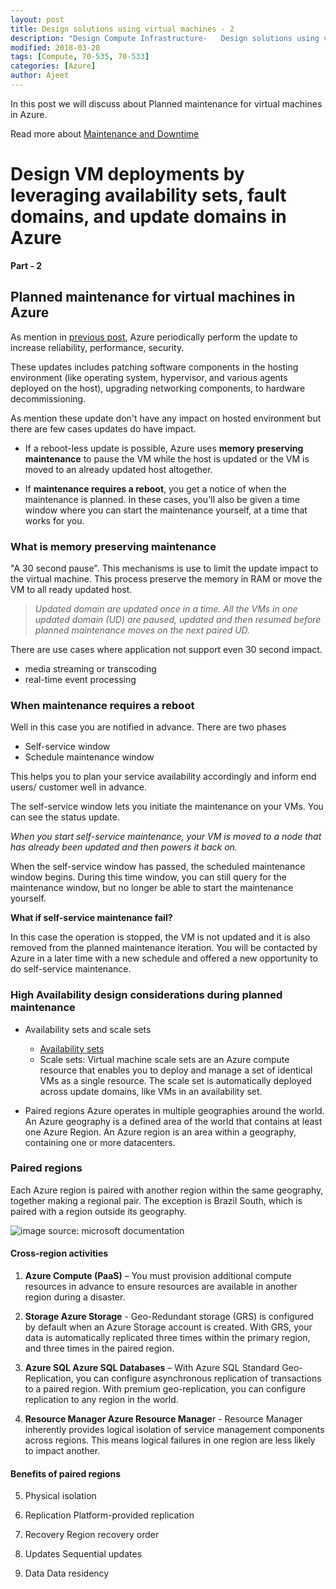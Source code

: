 ```yaml
---
layout: post
title: Design solutions using virtual machines - 2
description: "Design Compute Infrastructure-   Design solutions using virtual machine"
modified: 2018-03-28
tags: [Compute, 70-535, 70-533]
categories: [Azure]
author: Ajeet
---
```


 In this post we will discuss about Planned maintenance for virtual machines in Azure.

 Read more about [Maintenance and Downtime](http://www.azure365.co.in/azure/DesignsComputeInfra.1)

<!--more-->

# Design VM deployments by leveraging availability sets, fault domains, and update domains in Azure 

**Part - 2**

## Planned maintenance for virtual machines in Azure

As mention in [previous post](http://www.azure365.co.in/azure/DesignsComputeInfra.1#planned-maintenance-events), Azure periodically perform the update to increase reliability, performance, security.  

These updates includes patching software components in the hosting environment (like operating system, hypervisor, and various agents deployed on the host), upgrading networking components, to hardware decommissioning. 

As mention these update don't have any impact on hosted environment but there are few cases updates do have impact.

-   If a reboot-less update is possible, Azure uses **memory preserving maintenance** to pause the VM while the host is updated or the VM is moved to an already updated host altogether.

-   If **maintenance requires a reboot**, you get a notice of when the maintenance is planned. In these cases, you'll also be given a time window where you can start the maintenance yourself, at a time that works for you.

### What is memory preserving maintenance
"A 30 second pause". This mechanisms is use to limit the update impact to the virtual machine.
This process preserve the memory in RAM or move the VM to all ready updated host. 

> *Updated domain are updated once in a time. All the VMs in one updated domain (UD) are paused, updated and then resumed before planned maintenance  moves on the next paired UD.*

There are use cases where application not support even 30 second impact.

-   media streaming or transcoding
-   real-time event processing

### When maintenance requires a reboot
Well in this case you are notified in advance.  There are two phases
-   Self-service window
- Schedule maintenance window

This helps you to plan your service availability accordingly and inform end users/ customer well in advance.

The self-service window lets you initiate the maintenance on your VMs. You can see the status update.

 *When you start self-service maintenance, your VM is moved to a node that has already been updated and then powers it back on.*

 When the self-service window has passed, the scheduled maintenance window begins. During this time window, you can still query for the maintenance window, but no longer be able to start the maintenance yourself.

**What if self-service maintenance fail?**

In this case the operation is stopped, the VM is not updated and it is also removed from the planned maintenance iteration. You will be contacted by Azure in a later time with a new schedule and offered a new opportunity to do self-service maintenance.

### High Availability design considerations during planned maintenance 

-   Availability sets and scale sets
    -   [Availability sets ](http://www.azure365.co.in/azure/DesignsComputeInfra.1#availability-set)
    -   Scale sets:
     Virtual machine scale sets are an Azure compute resource that enables you to deploy and manage a set of identical VMs as a single resource. The scale set is automatically deployed across update domains, like VMs in an availability set. 

- Paired regions 
Azure operates in multiple geographies around the world. An Azure geography is a defined area of the world that contains at least one Azure Region. An Azure region is an area within a geography, containing one or more datacenters.

### Paired regions
Each Azure region is paired with another region within the same geography, together making a regional pair. The exception is Brazil South, which is paired with a region outside its geography.

![image source: microsoft documentation](https://docs.microsoft.com/en-us/azure/media/best-practices-availability-paired-regions/pairedregionsoverview2.png)

#### Cross-region activities

1.  **Azure Compute (PaaS)** – You must provision additional compute resources in advance to ensure resources are available in another region during a disaster. 

2.  **Storage Azure Storage** - Geo-Redundant storage (GRS) is configured by default when an Azure Storage account is created. With GRS, your data is automatically replicated three times within the primary region, and three times in the paired region.


3.  **Azure SQL Azure SQL Databases** – With Azure SQL Standard Geo-Replication, you can configure asynchronous replication of transactions to a paired region. With premium geo-replication, you can configure replication to any region in the world.

4.  **Resource Manager Azure Resource Manage**r - Resource Manager inherently provides logical isolation of service management components across regions. This means logical failures in one region are less likely to impact another.

#### Benefits of paired regions
5.  Physical isolation 

6.  Replication Platform-provided replication 

7.  Recovery Region recovery order

8.  Updates Sequential updates 

9.  Data Data residency 
